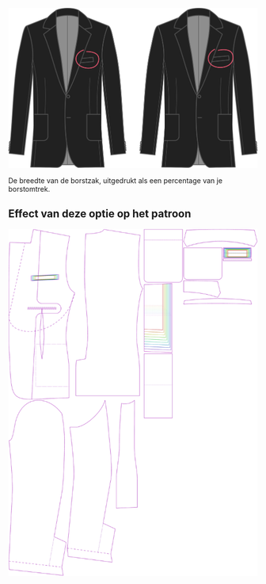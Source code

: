 
![Borstzakbreedte](chestpocketwidth.svg)

De breedte van de borstzak, uitgedrukt als een percentage van je borstomtrek.


## Effect van deze optie op het patroon
![Deze afbeelding toont het effect van deze optie door meerdere varianten die een andere waarde hebben voor deze optie te vervangen](jaeger_chestpocketwidth_sample.svg "Effect van deze optie op het patroon")